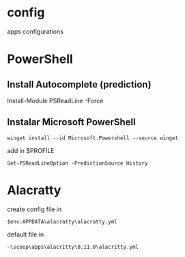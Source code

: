 # config
apps configurations

# PowerShell
## Install Autocomplete (prediction)
   Install-Module PSReadLine -Force

## Instalar Microsoft PowerShell
    winget install --id Microsoft.Powershell --source winget

add in $PROFILE
    
    Set-PSReadLineOption -PredictionSource History

# Alacratty
create config file in

    $env:APPDATA\alacratty\alacratty.yml

default file in 

    ~\scoop\apps\alacritty\0.11.0\alacritty.yml


